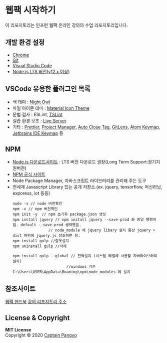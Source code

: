 # 웹팩 시작하기

이 리포지토리는 인프런 웹팩 온라인 강의의 수업 리포지토리입니다.

## 개발 환경 설정

- [Chrome](https://www.google.com/intl/ko/chrome/)
- [Git](https://git-scm.com/downloads)
- [Visual Studio Code](https://code.visualstudio.com/)
- [Node.js LTS 버전(v12.x 이상)](https://nodejs.org/ko/)

## VSCode 유용한 플러그인 목록

- 색 테마 : [Night Owl](https://marketplace.visualstudio.com/items?itemName=sdras.night-owl)
- 파일 아이콘 테마 : [Material Icon Theme](https://marketplace.visualstudio.com/items?itemName=PKief.material-icon-theme)
- 문법 검사 : ESLint, [TSLint](https://marketplace.visualstudio.com/items?itemName=eg2.tslint)
- 실습 환경 보조 : [Live Server](https://marketplace.visualstudio.com/items?itemName=ritwickdey.LiveServer)
- 기타 : [Prettier](https://marketplace.visualstudio.com/items?itemName=esbenp.prettier-vscode), [Project Manager](https://marketplace.visualstudio.com/items?itemName=alefragnani.project-manager), [Auto Close Tag](https://marketplace.visualstudio.com/items?itemName=formulahendry.auto-close-tag), [GitLens](https://marketplace.visualstudio.com/items?itemName=eamodio.gitlens), [Atom Keymap](https://marketplace.visualstudio.com/items?itemName=ms-vscode.atom-keybindings), [Jetbrains IDE Keymap](https://marketplace.visualstudio.com/items?itemName=isudox.vscode-jetbrains-keybindings) 등

## NPM
- [Node.js 다운로드사이트](https://nodejs.org/ko/) : LTS 버전 다운로드 권장(Long Term Support:장기지원버젼)
- [NPM 공식 사이트](https://www.npmjs.com/)
- Node Package Manager, 자바스크립트 라이브러리를 관리해 주는 도구
- 전세계 Javascript Library 있는 공개 저장소.(ex. jquery, tensorflow, 머신러닝, exporess, iot 등등)
	```
	node -v // node 버전확인
	npm -v // npm 버전확인
	npm init -y  // npm 초기화 package.json 생성
	npm install jquery // npm install jquery --save-prod 와 동일 명령어 임. default --save-prod 생략했음.
					// node_module 에 jquery libary 설치 통상 jquery > dist 하위에 jquery.js 참조하면 됨.
	npm install gulp //잘못설치
	npm uninstall gulp //삭제

	npm install gulp --global // 전역설치 (시스템 레벨에 사용할 자바라이브러리 설치) 
							//windows 기준 C:\Users\USER\AppData\Roaming\npm\node_modules 에 설치
	```

## 참조사이트
[웹팩 핸드북](https://joshua1988.github.io/webpack-guide/guide.html)
[강의 리포지토리 주소](https://github.com/joshua1988/LearnWebpack)
## License & Copyright

**MIT License** <br>
Copyright © 2020 [Captain Pangyo](https://joshua1988.github.io/)